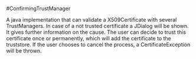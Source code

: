 #ConfirmingTrustManager

A java implementation that can validate a X509Certificate with several TrustManagers. In case of a not trusted certificate
a JDialog will be shown. It gives further information on the cause.
The user can decide to trust this certificate once or permanently, which will add the certificate to the truststore.
If the user chooses to cancel the process, a CertificateException will be thrown.